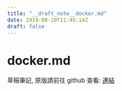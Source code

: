 ```yaml
---
title: "__draft_note__docker.md"
date: 1919-08-10T11:45:14Z
draft: false
---
```


# docker.md

草稿筆記, 原版請前往 github 查看: [連結](https:/github.com/tinghaolai/just-random-note/blob/master/docker/docker.md)